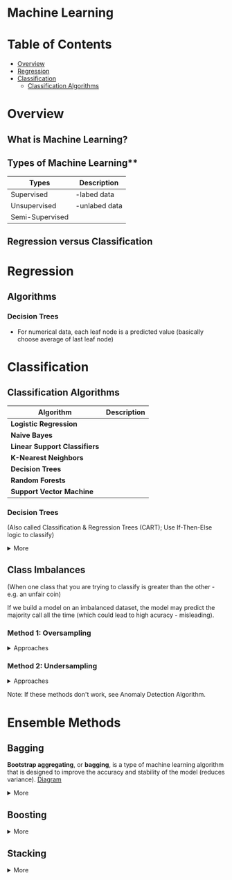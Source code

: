 
# Machine Learning

# Table of Contents
* [Overview](#overview)
* [Regression](#regression)
* [Classification](#classification)
	* [Classification Algorithms](#classification-Algorithms)

# Overview

## What is Machine Learning?


## Types of Machine Learning**
|  Types         |  Description      |
|----------------|------------------|
|Supervised      |-labed data      |
|Unsupervised    | -unlabed data   |
|Semi-Supervised |                 |
  
## Regression versus Classification


# Regression

## Algorithms

### Decision Trees
* For numerical data, each leaf node is a predicted value (basically choose average of last leaf node)

# Classification

## Classification Algorithms

| **Algorithm** 				|**Description** |
|-------------------------------|----------------|
| **Logistic Regression**       |                |
|**Naive Bayes** 			    |                |
|**Linear Support Classifiers** |				 |
|**K-Nearest Neighbors**        |				 |
|**Decision Trees**             |				 |
|**Random Forests**             |				 |
|**Support Vector Machine**     |				 |



### Decision Trees
(Also called Classification & Regression Trees (CART); Use If-Then-Else logic to classify)

<details><summary>More</summary>
<p>
#### How to Optimize <br>
<li>Look at every feature and decide which to split up
<li>Build split by split to determine best splits (find feature that gives the best separation)
<li>Uses greedy algorithm - always choose feature that optimizes on one of the following metrics:

#### Metrics for Fitting
1. Max Entropy Rule (for categorical)
	a. [Information Entropy Graph](https://upload.wikimedia.org/wikipedia/commons/2/22/Binary_entropy_plot.svg)
2. Gini Coefficient (for continuous feature)
3. Misclassification Error - how many things you get wrong as a percentage (goal minimize)

Pruning - take off nodes to generalize/prevent overfitting and improve performance

#### Variations/Methods
Ensemble (of Decision Trees) - using multiple trees
1. Bagging (Bootstrap Aggregating) - take randomly sampled subsets of training set (with replacement); Find different splits for each tree; predicts class that was choosen the most
2. Random Forests - using bagging but choose sqrt(n_features); then finds best split amoung those features; predicts class with majority vote (but can use weighted vote)


#### Additional
1. Pruning - take off nodes to generalize/prevent overfitting and improve performance
2. Boosting - improve model based on previously constructed classifiers

</p>
</details>

## Class Imbalances
(When one class that you are trying to classify is greater than the other - e.g. an unfair coin)

If we build a model on an imbalanced dataset, the model may predict the majority call all the time (which could lead to high acuracy - misleading). 

### Method 1: Oversampling 
<details><summary>Approaches</summary>
<p>
1. **Random** - Repeat data for minority class until it is balaned with the majority class. 
	
2. **Synthetic Minority Oversampling Technique (SMOTE)** - Similar to KNN, Create a new point in minority class that is between two nearest neighbors
	
3. **ADAptive SYNthetic oversampling (ADASYN)** - generates point where the class imbalance is the greatest; 

Note: Each approach comes at a cost (e.g. classifying more of minority class could cause more misclassification of majority class). The best solution depends on your problem and dataset.

</p>
</details>

### Method 2: Undersampling 

<details><summary>Approaches</summary>
<p>
1. **Random** - Randomly select observations in majority class so that the size of each class is equal. 
2. **Near Miss** - only sample points from the majority class necessary to distinguish between the classes
3. **NearMiss-1** select samples from the majority class for which the average distance of the N _closest_ samples of a minority class is smallest.

</p>
</details>

Note: If these methods don't work, see Anomaly Detection Algorithm. 


# Ensemble Methods

## Bagging

**Bootstrap aggregating**, or  **bagging**, is a type of machine learning algorithm that is designed to improve the accuracy and stability of the model (reduces variance). [Diagram](https://www.oreilly.com/library/view/python-machine-learning/9781783555130/graphics/3547_07_06.jpg)

<details><summary>More</summary>
<p>

1. **Bootstrapping** - sampling technique; Out of the 𝑛 samples in our dataset, 𝑘k samples are chosen **with replacement**.
	a. Without bootstapping, we may fail to generalize median of distribution (goal is to decrease variance in distribution of data) 
	b. As 𝑛 increases,  bootstraping will select approximately 2/3 unique samples (make sure model isn't biased to true sample)
2. **Aggregating** 
	b. Aggregate of the predictions of the models (that use the different bootstapped samples)
3. Voting Classifier
	a. Max Voting - assign the class that has the largest number of predictions for each model.
	b. Average Voting - average voting (aka soft voting) predicts the class that has the highest sum of predicted probabilities
	c. Weighting Voting - assign weighs to probabilities

**Note:** an ensemble of decision trees is called a Random Forest. Decision trees are prone to high variance and overfitting.

</p>
</details>

## Boosting

<details><summary>More</summary>
<p>


</p>
</details>

## Stacking

<details><summary>More</summary>
<p>


</p>
</details>
<!--stackedit_data:
eyJoaXN0b3J5IjpbMTczNDg1MjIxMCwtMTMxNTIwMTcwNCwxMT
Q2NzYzMDgyLC0xMzcxOTY5OTM2LDgzOTExMDQ1LDQyMTQwNTk0
OCwtMzUyNzg0Mjg5LDEyOTgxNTQxMzMsNzQ4NTY5NDU3LDEyMz
QzMzE2MTUsMTEwMjQzMzIxMSwtMTEwMTI5NTg0NiwtMTg4MTcz
MDI4OSw4MjMyNzk0OTcsLTE5OTE3NDk2NDksMjAxMDc5MDA2My
w0MDQzODU4ODIsMTcyODU1MzMzNCwtMTUzOTEzOTkxMCwyNzg4
MjMyODNdfQ==
-->